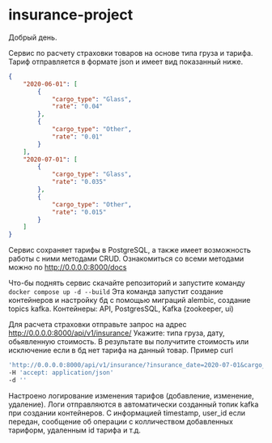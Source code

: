 # insurance-project

Добрый день.

Сервис по расчету страховки товаров на основе типа груза и тарифа.
Тариф отправляется в формате json и имеет вид показанный ниже.

```json 
{
    "2020-06-01": [
        {
            "cargo_type": "Glass",
            "rate": "0.04"
        },
        {
            "cargo_type": "Other",
            "rate": "0.01"
        }
    ],
    "2020-07-01": [
        {
            "cargo_type": "Glass",
            "rate": "0.035"
        },
        {
            "cargo_type": "Other",
            "rate": "0.015"
        }
    ]
} 
```

Сервис сохраняет тарифы в PostgreSQL, а также имеет возможность работы с ними методами CRUD.
Ознакомиться со всеми методами можно по http://0.0.0.0:8000/docs

Что-бы поднять сервис скачайте репозиторий и запустите команду 
```docker compose up -d --build```
Эта команда запустит создание контейнеров и настройку бд с помощью миграций alembic, создание topics kafka.
Контейнеры: API, PostgresSQL, Kafka (zookeeper, ui)

Для расчета страховки отправьте запрос на адрес http://0.0.0.0:8000/api/v1/insurance/
Укажите: типа груза, дату, обьявленную стоимость. В результате вы получитите стоимость или исключение если в бд нет тарифа на данный товар.
Пример curl

```bash curl -X 'POST'
'http://0.0.0.0:8000/api/v1/insurance/?insurance_date=2020-07-01&cargo_type=Glass&declared_cost=110.50'
-H 'accept: application/json'
-d '' 
```

Настроено логирование изменения тарифов (добавление, изменение, удаление).
Логи отправляются в автоматически созданный топик kafka при создании контейнеров.
С информацией timestamp, user_id если передан, сообщение об операции с колличеством добавленных тариформ, удаленным id тарифа и т.д.